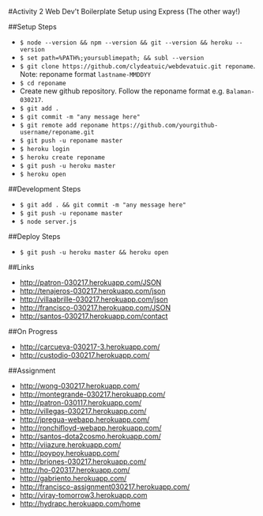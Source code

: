 #Activity 2
Web Dev't Boilerplate Setup using Express (The other way!)

##Setup Steps
* ```$ node --version && npm --version && git --version && heroku --version```
* ```$ set path=%PATH%;yoursublimepath; && subl --version```
* ```$ git clone https://github.com/clydeatuic/webdevatuic.git reponame```. Note: reponame format ```lastname-MMDDYY```
* ```$ cd reponame```
* Create new github repository. Follow the reponame format e.g. ```Balaman-030217```.
* ```$ git add .```
* ```$ git commit -m "any message here"```
* ```$ git remote add reponame https://github.com/yourgithub-username/reponame.git```
* ```$ git push -u reponame master```
* ```$ heroku login```
* ```$ heroku create reponame```
* ```$ git push -u heroku master```
* ```$ heroku open```

##Development Steps
* ```$ git add . && git commit -m "any message here"```
* ```$ git push -u reponame master```
* ```$ node server.js```

##Deploy Steps
* ```$ git push -u heroku master && heroku open```

##Links
* http://patron-030217.herokuapp.com/JSON
* http://tenajeros-030217.herokuapp.com/json
* http://villaabrille-030217.herokuapp.com/json
* http://francisco-030217.herokuapp.com/JSON
* http://santos-030217.herokuapp.com/contact

##On Progress
* http://carcueva-030217-3.herokuapp.com/
* http://custodio-030217.herokuapp.com/

##Assignment
* http://wong-030217.herokuapp.com/
* http://montegrande-030217.herokuapp.com/
* http://patron-030117.herokuapp.com/
* http://villegas-030217.herokuapp.com/
* http://jpregua-webapp.herokuapp.com/
* http://ronchifloyd-webapp.herokuapp.com/
* http://santos-dota2cosmo.herokuapp.com/
* http://viiazure.herokuapp.com/
* http://poypoy.herokuapp.com/
* http://briones-030217.herokuapp.com/
* http://ho-020317.herokuapp.com/
* http://gabriento.herokuapp.com/
* http://francisco-assignment030217.herokuapp.com/
* http://viray-tomorrow3.herokuapp.com
* http://hydrapc.herokuapp.com/home
